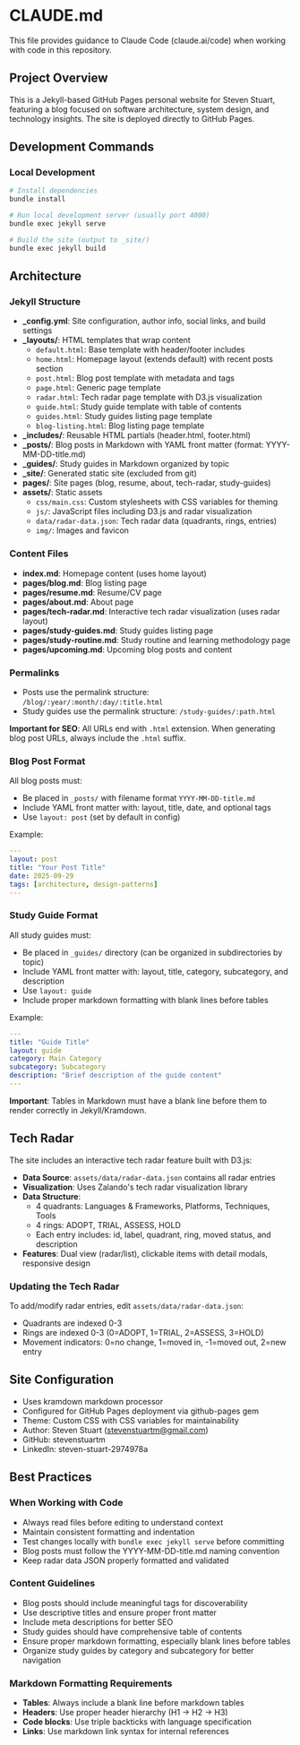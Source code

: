 # CLAUDE.md

This file provides guidance to Claude Code (claude.ai/code) when working with code in this repository.

## Project Overview

This is a Jekyll-based GitHub Pages personal website for Steven Stuart, featuring a blog focused on software architecture, system design, and technology insights. The site is deployed directly to GitHub Pages.

## Development Commands

### Local Development
```bash
# Install dependencies
bundle install

# Run local development server (usually port 4000)
bundle exec jekyll serve

# Build the site (output to _site/)
bundle exec jekyll build
```

## Architecture

### Jekyll Structure
- **_config.yml**: Site configuration, author info, social links, and build settings
- **_layouts/**: HTML templates that wrap content
  - `default.html`: Base template with header/footer includes
  - `home.html`: Homepage layout (extends default) with recent posts section
  - `post.html`: Blog post template with metadata and tags
  - `page.html`: Generic page template
  - `radar.html`: Tech radar page template with D3.js visualization
  - `guide.html`: Study guide template with table of contents
  - `guides.html`: Study guides listing page template
  - `blog-listing.html`: Blog listing page template
- **_includes/**: Reusable HTML partials (header.html, footer.html)
- **_posts/**: Blog posts in Markdown with YAML front matter (format: YYYY-MM-DD-title.md)
- **_guides/**: Study guides in Markdown organized by topic
- **_site/**: Generated static site (excluded from git)
- **pages/**: Site pages (blog, resume, about, tech-radar, study-guides)
- **assets/**: Static assets
  - `css/main.css`: Custom stylesheets with CSS variables for theming
  - `js/`: JavaScript files including D3.js and radar visualization
  - `data/radar-data.json`: Tech radar data (quadrants, rings, entries)
  - `img/`: Images and favicon

### Content Files
- **index.md**: Homepage content (uses home layout)
- **pages/blog.md**: Blog listing page
- **pages/resume.md**: Resume/CV page
- **pages/about.md**: About page
- **pages/tech-radar.md**: Interactive tech radar visualization (uses radar layout)
- **pages/study-guides.md**: Study guides listing page
- **pages/study-routine.md**: Study routine and learning methodology page
- **pages/upcoming.md**: Upcoming blog posts and content

### Permalinks
- Posts use the permalink structure: `/blog/:year/:month/:day/:title.html`
- Study guides use the permalink structure: `/study-guides/:path.html`

**Important for SEO**: All URLs end with `.html` extension. When generating blog post URLs, always include the `.html` suffix.

### Blog Post Format
All blog posts must:
- Be placed in `_posts/` with filename format `YYYY-MM-DD-title.md`
- Include YAML front matter with: layout, title, date, and optional tags
- Use `layout: post` (set by default in config)

Example:
```yaml
---
layout: post
title: "Your Post Title"
date: 2025-09-29
tags: [architecture, design-patterns]
---
```

### Study Guide Format
All study guides must:
- Be placed in `_guides/` directory (can be organized in subdirectories by topic)
- Include YAML front matter with: layout, title, category, subcategory, and description
- Use `layout: guide`
- Include proper markdown formatting with blank lines before tables

Example:
```yaml
---
title: "Guide Title"
layout: guide
category: Main Category
subcategory: Subcategory
description: "Brief description of the guide content"
---
```

**Important**: Tables in Markdown must have a blank line before them to render correctly in Jekyll/Kramdown.

## Tech Radar

The site includes an interactive tech radar feature built with D3.js:
- **Data Source**: `assets/data/radar-data.json` contains all radar entries
- **Visualization**: Uses Zalando's tech radar visualization library
- **Data Structure**:
  - 4 quadrants: Languages & Frameworks, Platforms, Techniques, Tools
  - 4 rings: ADOPT, TRIAL, ASSESS, HOLD
  - Each entry includes: id, label, quadrant, ring, moved status, and description
- **Features**: Dual view (radar/list), clickable items with detail modals, responsive design

### Updating the Tech Radar

To add/modify radar entries, edit `assets/data/radar-data.json`:
- Quadrants are indexed 0-3
- Rings are indexed 0-3 (0=ADOPT, 1=TRIAL, 2=ASSESS, 3=HOLD)
- Movement indicators: 0=no change, 1=moved in, -1=moved out, 2=new entry

## Site Configuration

- Uses kramdown markdown processor
- Configured for GitHub Pages deployment via github-pages gem
- Theme: Custom CSS with CSS variables for maintainability
- Author: Steven Stuart (stevenstuartm@gmail.com)
- GitHub: stevenstuartm
- LinkedIn: steven-stuart-2974978a

## Best Practices

### When Working with Code
- Always read files before editing to understand context
- Maintain consistent formatting and indentation
- Test changes locally with `bundle exec jekyll serve` before committing
- Blog posts must follow the YYYY-MM-DD-title.md naming convention
- Keep radar data JSON properly formatted and validated

### Content Guidelines
- Blog posts should include meaningful tags for discoverability
- Use descriptive titles and ensure proper front matter
- Include meta descriptions for better SEO
- Study guides should have comprehensive table of contents
- Ensure proper markdown formatting, especially blank lines before tables
- Organize study guides by category and subcategory for better navigation

### Markdown Formatting Requirements
- **Tables**: Always include a blank line before markdown tables
- **Headers**: Use proper header hierarchy (H1 → H2 → H3)
- **Code blocks**: Use triple backticks with language specification
- **Links**: Use markdown link syntax for internal references
